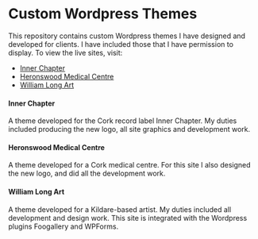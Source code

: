 # Custom Wordpress Themes

This repository contains custom Wordpress themes I have designed and developed for clients. I have included those that I have permission to display. To view the live sites, visit:
* [Inner Chapter](https://innerchapter.com/)
* [Heronswood Medical Centre](http://heronswood.ie/)
* [William Long Art](http://williamlongart.com/)

#### Inner Chapter
A theme developed for the Cork record label Inner Chapter. My duties included producing the new logo, all site graphics and development work.

#### Heronswood Medical Centre
A theme developed for a Cork medical centre. For this site I also designed the new logo, and did all the development work.

#### William Long Art
A theme developed for a Kildare-based artist. My duties included all development and design work. This site is integrated with the Wordpress plugins Foogallery and WPForms.